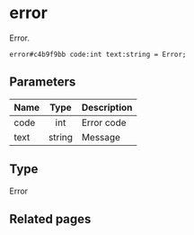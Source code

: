 # error
Error.

```
error#c4b9f9bb code:int text:string = Error;
```

## Parameters
| Name | Type | Description |
| ---- | :----: | ----------- |
| code | int | Error code |
| text | string | Message |


## Type
Error

## Related pages
